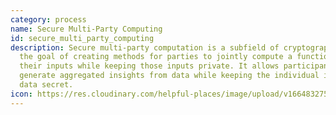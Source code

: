 ```yaml
---
category: process
name: Secure Multi-Party Computing
id: secure_multi_party_computing
description: Secure multi-party computation is a subfield of cryptography with
  the goal of creating methods for parties to jointly compute a function over
  their inputs while keeping those inputs private. It allows participants to
  generate aggregated insights from data while keeping the individual items of
  data secret.
icon: https://res.cloudinary.com/helpful-places/image/upload/v1664832754/dtpr-icons/process/encrypted_oedzbb.svg
---
```

